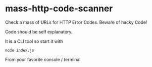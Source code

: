 # mass-http-code-scanner
Check a mass of URLs for HTTP Error Codes. Beware of hacky Code!

Code should be self explanatory.

It is a CLI tool so start it with

    node index.js    
From your favorite console / terminal
